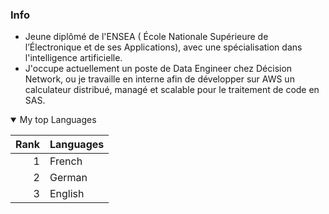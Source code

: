 ### Info

- Jeune diplômé de l'ENSEA ( École Nationale Supérieure de l’Électronique et de ses Applications), avec une spécialisation dans l'intelligence artificielle.
- J'occupe actuellement un poste de Data Engineer chez Décision Network, ou je travaille en interne afin de développer sur AWS un calculateur distribué, managé et scalable pour le traitement de code en SAS.

<details open>
<summary>My top Languages</summary>

| Rank | Languages |
|-----:|---------------|
|     1|French|
|     2|German|
|     3|English|

</details>

